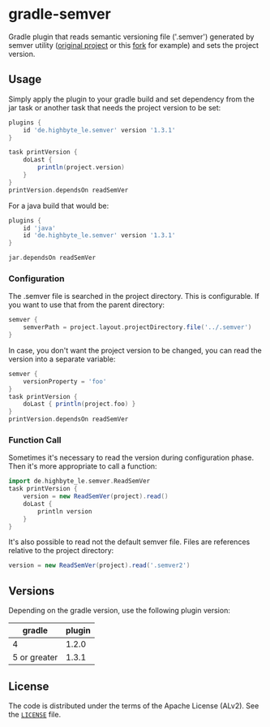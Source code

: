 # gradle-semver

Gradle plugin that reads semantic versioning file ('.semver') generated by semver utility 
([original project][1] or this [fork][2] for example)
and sets the project version.

## Usage

Simply apply the plugin to your gradle build and set dependency from the jar task 
or another task that needs the project version to be set:

```gradle
plugins {
    id 'de.highbyte_le.semver' version '1.3.1'
}

task printVersion {
    doLast {
        println(project.version)
    }
}
printVersion.dependsOn readSemVer

```

For a java build that would be:
```gradle
plugins {
    id 'java'
    id 'de.highbyte_le.semver' version '1.3.1'
}

jar.dependsOn readSemVer
```

### Configuration

The .semver file is searched in the project directory. This is configurable.
If you want to use that from the parent directory:
```gradle
semver {
    semverPath = project.layout.projectDirectory.file('../.semver')
}
```

In case, you don't want the project version to be changed, you can read the version into a separate
variable:
```gradle
semver {
    versionProperty = 'foo'
}
task printVersion {
    doLast { println(project.foo) }
}
printVersion.dependsOn readSemVer
``` 

### Function Call

Sometimes it's necessary to read the version during configuration phase. Then it's more appropriate to
call a function:
```gradle
import de.highbyte_le.semver.ReadSemVer
task printVersion {
    version = new ReadSemVer(project).read()
    doLast {
        println version
    }
}
```

It's also possible to read not the default semver file. Files are references relative to the
project directory:
```gradle
version = new ReadSemVer(project).read('.semver2')
```
 
## Versions

Depending on the gradle version, use the following plugin version:

|gradle|plugin|
|------|------|
|4     | 1.2.0|
|5 or greater| 1.3.1|


## License

The code is distributed under the terms of the Apache License (ALv2). See the [`LICENSE`][3] file.

[1]: https://github.com/flazz/semver
[2]: https://github.com/haf/semver
[3]: https://github.com/pmairif/gradle-semver/blob/master/LICENSE
